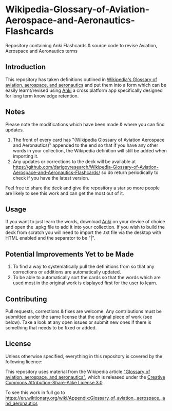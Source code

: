# Wikipedia-Glossary-of-Aviation-Aerospace-and-Aeronautics-Flashcards
Repository containing Anki Flashcards &amp; source code to revise Aviation, Aerospace and Aeronautics terms

## Introduction
This repository has taken definitions outlined in [Wikipedia's Glossary of aviation, aerospace, and aeronautics](https://en.wiktionary.org/wiki/Appendix:Glossary_of_aviation,_aerospace,_and_aeronautics) and put them into a form which can be easily learnt/revised using <a href="https://apps.ankiweb.net/">Anki</a> a cross platform app specifically designed for long term knowledge retention.

## Notes
Please note the modifications which have been made & where you can find updates.
1. The front of every card has "(Wikipedia Glossary of Aviation Aerospace and Aeronautics)" appended to the end so that if you have any other words in your collection, the Wikipedia definition will still be added when importing it.
2. Any updates or corrections to the deck will be available at <a href="https://github.com/darigovresearch/Wikipedia-Glossary-of-Aviation-Aerospace-and-Aeronautics-Flashcards/">https://github.com/darigovresearch/Wikipedia-Glossary-of-Aviation-Aerospace-and-Aeronautics-Flashcards/</a> so do return periodically to check if you have the latest version.

Feel free to share the deck and give the repository a star so more people are likely to see this work and can get the most out of it.

## Usage
If you want to just learn the words, download <a href="https://apps.ankiweb.net/">Anki</a> on your device of choice and open the .apkg file to add it into your collection. If you wish to build the deck from scratch you will need to import the .txt file via the desktop with HTML enabled and the separator to be "|".

## Potential Improvements Yet to be Made
1. To find a way to systematically pull the definitions from so that any corrections or additions are automatically updated.
2. To be able to automatically sort the cards so that the words which are used most in the original work is displayed first for the user to learn.

## Contributing
Pull requests, corrections & fixes are welcome. Any contributions must be submitted under the same license that the original piece of work (see below). Take a look at any open issues or submit new ones if there is something that needs to be fixed or added.

## License
Unless otherwise specified, everything in this repository is covered by the following licence:

This repository uses material from the Wikipedia article <a href="https://en.wiktionary.org/wiki/Appendix:Glossary_of_aviation,_aerospace,_and_aeronautics">"Glossary of aviation, aerospace, and aeronautics"</a>, which is released under the <a href="https://creativecommons.org/licenses/by-sa/3.0/">Creative Commons Attribution-Share-Alike License 3.0</a>.

To see this work in full go to https://en.wiktionary.org/wiki/Appendix:Glossary_of_aviation,_aerospace,_and_aeronautics
